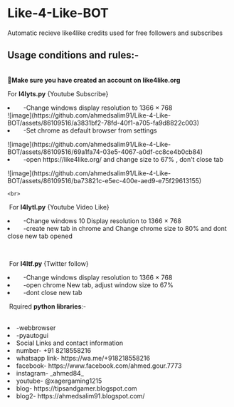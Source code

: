 # Like-4-Like-BOT
Automatic recieve like4like credits used for free followers and subscribes
<h2>Usage conditions and rules:-</h2>
<br>
<b>Make sure you have created an account on like4like.org</b>
<br>
 <p>For <b>l4lyts.py</b> {Youtube Subscribe}</li>
<li>&nbsp;&nbsp;&nbsp;&nbsp;-Change windows display resolution to 1366 × 768</li>
![image](https://github.com/ahmedsalim91/Like-4-Like-BOT/assets/86109516/a3831bf2-78fd-40f1-a705-fa9d8822c003)

<li>&nbsp;&nbsp;&nbsp;&nbsp;-Set chrome as default browser from settings</li></p>
![image](https://github.com/ahmedsalim91/Like-4-Like-BOT/assets/86109516/69a1fa74-03e5-4067-a0df-cc8ce4b0cb84)
<li>&nbsp;&nbsp;&nbsp;&nbsp;-open https://like4like.org/ and change size to 67% , don't close tab</li></p>
![image](https://github.com/ahmedsalim91/Like-4-Like-BOT/assets/86109516/ba73821c-e5ec-400e-aed9-e75f29613155)

    <br>
<p>&nbsp;For <b>l4lytl.py</b> {Youtube Video Like}
<li>&nbsp;&nbsp;&nbsp;&nbsp;-Change windows 10 Display resolution to 1366 × 768 </li>
<li>&nbsp;&nbsp;&nbsp;&nbsp;-create new tab in chrome and Change chrome size to 80% and dont close new tab opened</li></p>
   <br>
<p>&nbsp;For <b>l4ltf.py</b>  {Twitter follow}</p>
<li>&nbsp;&nbsp;&nbsp;&nbsp;-Change windows display resolution to 1366 × 768 </li>
<li>&nbsp;&nbsp;&nbsp;&nbsp;-open chrome New tab, adjust window size to 67% </li>
<li>&nbsp;&nbsp;&nbsp;&nbsp;-dont close new tab </li>
    </p>
<p>&nbsp;Rquired <b>python libraries</b>:-</p>
<br>
<li>-webbrowser</li>
<li>-pyautogui</li>

<li>Social Links and contact information</li>
<li>number- +91 8218558216</li>
<li>whatsapp link- https://wa.me/+918218558216</li>
<li>facebook- https://www.facebook.com/ahmed.gour.7773</li>
<li>instagram- _ahmed84_</li>
<li>youtube- @xagergaming1215</li>
<li>blog- https://tipsandgamer.blogspot.com</li>
<li>blog2- https://ahmedsalim91.blogspot.com/</li>
